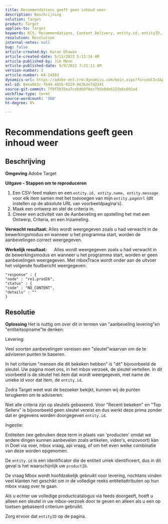 ```yaml
---
title: Recommendations geeft geen inhoud weer
description: Beschrijving
solution: Target
product: Target
applies-to: Target
keywords: KCS, Recommendations, Content Delivery, entity.id, entityID, productID, key, identifier
resolution: Resolution
internal-notes: null
bug: false
article-created-by: Karan Dhawan
article-created-date: 5/13/2022 5:13:34 AM
article-published-by: Jim Menn
article-published-date: 9/9/2022 7:21:11 AM
version-number: 3
article-number: KA-14503
dynamics-url: https://adobe-ent.crm.dynamics.com/main.aspx?forceUCI=1&pagetype=entityrecord&etn=knowledgearticle&id=45c52a6f-7bd2-ec11-a7b5-00224809c101
exl-id: 0eea663c-fb49-465b-9529-863b3e7d2241
source-git-commit: 7f0f5035ea7cebd60f6ec7bda9de6225b6c602a4
workflow-type: tm+mt
source-wordcount: '360'
ht-degree: 0%

---
```


# Recommendations geeft geen inhoud weer

## Beschrijving


<b>Omgeving</b>
Adobe Target

<b>Uitgave - Stappen om te reproduceren</b>

1. Een CSV-feed maken en een `entity.id, entity.name, entity.message` voor elk item samen met het toevoegen van mijn `entity.pageUrl` (dit instellen op de absolute URL van voorbeeldpagina&#39;s).
2. Maak een ontwerp en stel de criteria in.
3. Creeer een activiteit van de Aanbeveling en opstelling het met een Ontwerp, Criteria, en een Inzameling.


<b>Verwacht resultaat:</b>
Alles wordt weergegeven zoals u had verwacht in de bewerkingsmodus en wanneer u het programma start, worden de aanbevelingen correct weergegeven.

<b>Werkelijk resultaat:</b>
&#x200B; &#x200B; &#x200B; &#x200B; &#x200B; Alles wordt weergegeven zoals u had verwacht in de bewerkingsmodus en wanneer u het programma start, worden er geen aanbevelingen weergegeven.
Met mboxTrace wordt onder aan de uitvoer het volgende foutbericht weergegeven:

```
"response" : {
"node" : "re1.prod26",
"status" : {
"code" : "NO_CONTENT",
"details" : ""
}
```

## Resolutie


<b>Oplossing</b>
Het is nuttig om over dit in termen van &quot;aanbeveling levering&quot;en &quot;entiteitsopname&quot;te denken:



Levering:

Veel soorten aanbevelingen vereisen een &quot;sleutel&quot;waarvan om de te adviseren punten te baseren.

In het criterium &quot;mensen die dit bekeken hebben&quot; is &quot;dit&quot; bijvoorbeeld de sleutel. Uw pagina moet ons, in het mbox verzoek, de sleutel vertellen. In dit voorbeeld is de sleutel het item dat wordt weergegeven, met name de unieke id voor dat item, de `entity.id`.

Zodra Target weet wat de bezoeker bekijkt, kunnen wij de punten terugkeren om te adviseren.

Niet alle criteria zijn op sleutels gebaseerd. Voor &quot;Recent bekeken&quot; en &quot;Top Sellers&quot; is bijvoorbeeld geen sleutel vereist en dus werkt deze prima zonder dat er gegevens worden doorgegeven `entity.id`.



Ingestie:

Entiteiten (we gebruiken deze term in plaats van &#39;producten&#39; omdat we andere dingen kunnen aanbevelen zoals artikelen, video&#39;s, enzovoort) kan in Doel via voer, mbox vraag, api vraag, of om het even welke combinatie van deze worden opgenomen.

De `entity.id` is een identificator die de entiteit uniek identificeert, dus in dit geval is het waarschijnlijk uw `productID`.

De vraag Mbox wordt hoofdzakelijk gebruikt voor levering, nochtans vinden veel klanten het geschikt om in de volledige reeks entiteitattributen op hun mbox vraag over te gaan.

Als u echter uw volledige productcatalogus via feeds doorgeeft, hoeft u alleen een sleutel in uw mbox-verzoek door te geven en alleen als u een op toetsen gebaseerd criterium gebruikt.



Zorg ervoor dat `entityID` op de pagina.
